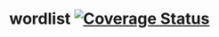 # wordlist [![Coverage Status](https://coveralls.io/repos/github/alpheios-project/wordlist/badge.svg?branch=master)](https://coveralls.io/github/alpheios-project/wordlist?branch=master)
